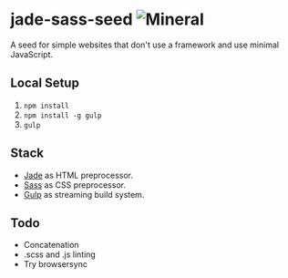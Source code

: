 jade-sass-seed ![Mineral](http://rywar.com/github-images/mineral.svg)
==============

A seed for simple websites that don't use a framework and use minimal JavaScript.



Local Setup
-----------

1. `npm install`
2. `npm install -g gulp`
3. `gulp`



Stack
-----

- [Jade](http://jade-lang.com/) as HTML preprocessor.
- [Sass](http://sass-lang.com/) as CSS preprocessor.
- [Gulp](http://gulpjs.com/) as streaming build system.



Todo
----

- Concatenation
- .scss and .js linting
- Try browsersync